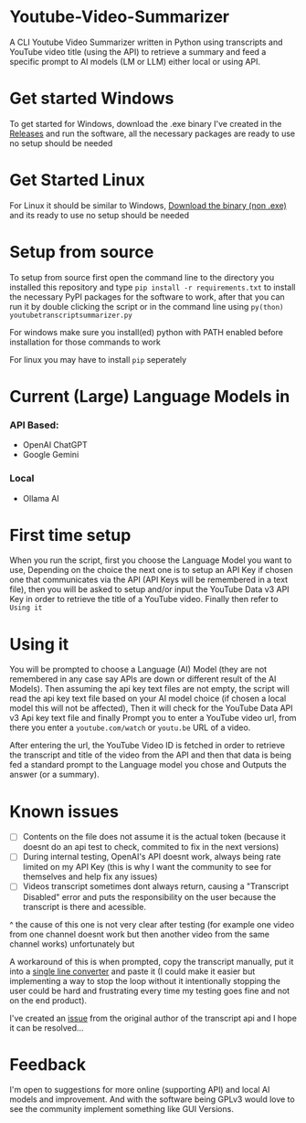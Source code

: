 # Youtube-Video-Summarizer
A CLI Youtube Video Summarizer written in Python using transcripts and YouTube video title (using the API) to retrieve a summary and feed a specific prompt to AI models (LM or LLM) either local or using API.
# Get started Windows
To get started for Windows, download the .exe binary I've created in the [Releases](https://github.com/GorujoCY/Youtube-Video-Summarizer/releases) and run the software, all the necessary packages are ready to use no setup should be needed
# Get Started Linux
For Linux it should be similar to Windows, [Download the binary (non .exe)](https://github.com/GorujoCY/Youtube-Video-Summarizer/releases) and its ready to use no setup should be needed
# Setup from source
To setup from source first open the command line to the directory you installed this repository and type `pip install -r requirements.txt` to install the necessary PyPI packages for the software to work, after that you can run it by double clicking the script or in the command line using `py(thon) youtubetranscriptsummarizer.py` 

For windows make sure you install(ed) python with PATH enabled before installation for those commands to work

For linux you may have to install `pip` seperately
# Current (Large) Language Models in
### API Based:
- OpenAI ChatGPT
- Google Gemini
### Local
- Ollama AI
# First time setup
When you run the script, first you choose the Language Model you want to use, Depending on the choice the next one is to setup an API Key if chosen one that communicates via the API (API Keys will be remembered in a text file), then you will be asked to setup and/or input the YouTube Data v3 API Key in order to retrieve the title of a YouTube video. Finally then refer to `Using it`
# Using it 
You will be prompted to choose a Language (AI) Model (they are not remembered in any case say APIs are down or different result of the AI Models). Then assuming the api key text files are not empty, the script will read the api key text file based on your AI model choice (if chosen a local model this will not be affected), Then it will check for the YouTube Data API v3 Api key text file and finally Prompt you to enter a YouTube video url, from there you enter a `youtube.com/watch` or `youtu.be` URL of a video. 

After entering the url, the YouTube Video ID is fetched in order to retrieve the transcript and title of the video from the API and then that data is being fed a standard prompt to the Language model you chose and Outputs the answer (or a summary).
# Known issues
- [ ] Contents on the file does not assume it is the actual token (because it doesnt do an api test to check, commited to fix in the next versions)
- [ ] During internal testing, OpenAI's API doesnt work, always being rate limited on my API Key (this is why I want the community to see for themselves and help fix any issues)
- [ ] Videos transcript sometimes dont always return, causing a "Transcript Disabled" error and puts the responsibility on the user because the transcript is there and acessible.

^ the cause of this one is not very clear after testing (for example one video from one channel doesnt work but then another video from the same channel works) unfortunately but 

A workaround of this is when prompted, copy the transcript manually, put it into a [single line converter](https://codebeautify.org/multiline-to-single-line) and paste it (I could make it easier but implementing a way to stop the loop without it intentionally stopping the user could be hard and frustrating every time my testing goes fine and not on the end product).

I've created an [issue](https://github.com/jdepoix/youtube-transcript-api/issues/253) from the original author of the transcript api and I hope it can be resolved...
# Feedback
I'm open to suggestions for more online (supporting API) and local AI models and improvement. And with the software being GPLv3 would love to see the community implement something like GUI Versions.

